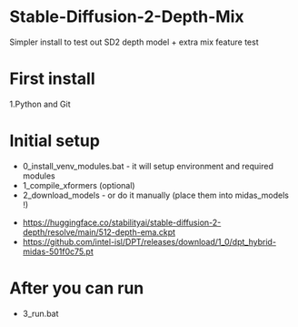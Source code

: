 # Stable-Diffusion-2-Depth-Mix
 Simpler install to test out SD2 depth model + extra mix feature test

# First install
1.Python and Git

# Initial setup
+ 0_install_venv_modules.bat - it will setup environment and required modules
+ 1_compile_xformers (optional)
+ 2_download_models - or do it manually (place them into midas_models !)
 - https://huggingface.co/stabilityai/stable-diffusion-2-depth/resolve/main/512-depth-ema.ckpt
 - https://github.com/intel-isl/DPT/releases/download/1_0/dpt_hybrid-midas-501f0c75.pt

# After you can run
+ 3_run.bat

